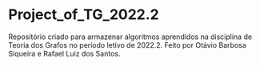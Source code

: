 # Project_of_TG_2022.2
Repositório criado para armazenar algoritmos aprendidos na disciplina de Teoria dos Grafos no período letivo de 2022.2. Feito por Otávio Barbosa Siqueira e Rafael Luiz dos Santos.
